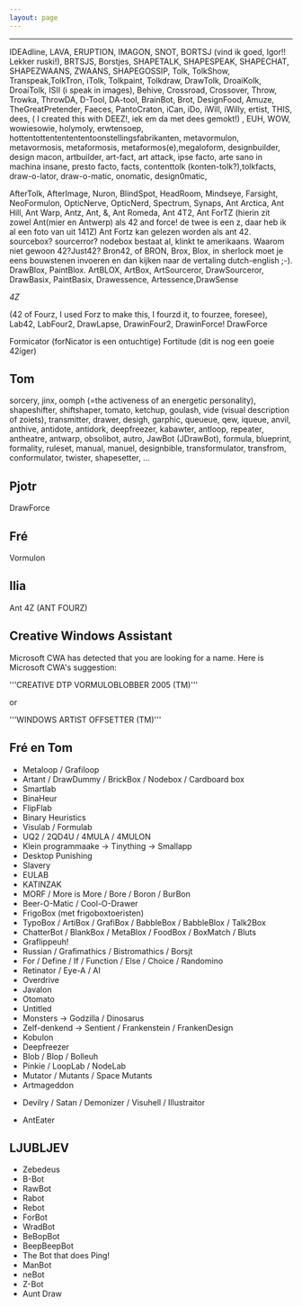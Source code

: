 ```yaml
---
layout: page
---
```

<hr />

<p>IDEAdline, LAVA, ERUPTION, IMAGON, SNOT, BORTSJ (vind ik goed, Igor!! Lekker ruski!), BRTSJS, Borstjes, SHAPETALK, SHAPESPEAK, SHAPECHAT, SHAPEZWAANS, ZWAANS, SHAPEGOSSIP, Tolk, TolkShow, Transpeak,TolkTron, iTolk, Tolkpaint, Tolkdraw, DrawTolk, DroaiKolk, DroaiTolk, ISII (i speak in images), Behive, Crossroad, Crossover,  Throw, Trowka, ThrowDA, D-Tool, DA-tool, BrainBot, Brot, DesignFood, Amuze, TheGreatPretender, Faeces, PantoCraton, iCan, iDo, iWill, iWilly, ertist, THIS, dees, ( I created this with DEEZ!, iek em da met dees gemokt!) , EUH, WOW, wowiesowie, holymoly, erwtensoep, hottentottententententoonstellingsfabrikanten, metavormulon, metavormosis, metaformosis, metaformos(e),megaloform, designbuilder, design macon, artbuilder, art-fact, art attack, ipse facto, arte sano in machina insane, presto facto, facts, contenttolk (konten-tolk?),tolkfacts, draw-o-lator, draw-o-matic, onomatic, design0matic, </p>

<p>AfterTolk, AfterImage, Nuron, BlindSpot, HeadRoom, Mindseye, Farsight, NeoFormulon, OpticNerve, OpticNerd, Spectrum, Synaps, Ant Arctica, Ant Hill, Ant Warp, Antz, Ant, &amp;, Ant Romeda, Ant 4T2, Ant ForTZ (hierin zit zowel Ant(mier en Antwerp) als 42 and force! de twee is een z, daar heb ik al een foto van uit 141Z) Ant Fortz kan gelezen worden als ant 42.
sourcebox? sourcerror? nodebox bestaat al, klinkt te amerikaans. Waarom niet gewoon 42?Just42?
Bron42, of BRON, Brox, Blox,
in sherlock moet je eens bouwstenen invoeren en dan kijken naar de vertaling dutch-english ;-).
DrawBlox, PaintBlox. ArtBLOX, ArtBox, ArtSourceror, DrawSourceror, DrawBasix, PaintBasix, Drawessence, Artessence,DrawSense</p>

<p><em>4Z</em></p>

<p>(42 of Fourz, I used Forz to make this, I fourzd it, to fourzee, foresee), Lab42, LabFour2, DrawLapse, DrawinFour2, DrawinForce! DrawForce </p>

<p>Formicator (forNicator is een ontuchtige)
Fortitude (dit is nog een goeie 42iger)</p>

<h2>Tom</h2>

<p>sorcery, jinx, oomph (=the activeness of an energetic personality),
shapeshifter, shiftshaper, tomato, ketchup, goulash, vide (visual description
of zoiets), transmitter, drawer, desigh, garphic, queueue, qew, iqueue, anvil,
anthive, antidote, antidork, deepfreezer, kabawter, antloop, repeater,
antheatre, antwarp, obsolibot, autro, JawBot (JDrawBot), formula, blueprint,
formality, ruleset, manual, manuel, designbible, transformulator, transfrom,
conformulator, twister, shapesetter, ...</p>

<h2>Pjotr</h2>

<p>DrawForce</p>

<h2>Fré</h2>

<p>Vormulon</p>

<h2>Ilia</h2>

<p>Ant 4Z  (ANT FOURZ)</p>

<h2>Creative Windows Assistant</h2>

<p>Microsoft CWA has detected that you are looking for a name. Here is Microsoft CWA's suggestion:</p>

<p>'''CREATIVE DTP VORMULOBLOBBER 2005 (TM)'''</p>

<p>or</p>

<p>'''WINDOWS ARTIST OFFSETTER (TM)'''</p>

<h2>Fré en Tom</h2>

<ul>
<li>Metaloop / Grafiloop</li>
<li>Artant / DrawDummy / BrickBox / Nodebox / Cardboard box</li>
<li>Smartlab</li>
<li>BinaHeur</li>
<li>FlipFlab</li>
<li>Binary Heuristics</li>
<li>Visulab / Formulab</li>
<li>UQ2 / 2QD4U / 4MULA / 4MULON</li>
<li>Klein programmaake -> Tinything -> Smallapp</li>
<li>Desktop Punishing</li>
<li>Slavery</li>
<li>EULAB</li>
<li>KATINZAK</li>
<li>MORF / More is More / Bore / Boron / BurBon</li>
<li>Beer-O-Matic / Cool-O-Drawer </li>
<li>FrigoBox (met frigoboxtoeristen)</li>
<li>TypoBox / ArtiBox / GrafiBox / BabbleBox / BabbleBlox / Talk2Box</li>
<li>ChatterBot / BlankBox / MetaBlox / FoodBox / BoxMatch / Bluts</li>
<li>Graflippeuh!</li>
<li>Russian / Grafimathics / Bistromathics / Borsjt</li>
<li>For / Define / If / Function / Else / Choice / Randomino</li>
<li>Retinator / Eye-A / AI</li>
<li>Overdrive</li>
<li>Javalon</li>
<li>Otomato</li>
<li>Untitled</li>
<li>Monsters -> Godzilla / Dinosarus</li>
<li>Zelf-denkend -> Sentient / Frankenstein / FrankenDesign</li>
<li>Kobulon</li>
<li>Deepfreezer</li>
<li>Blob / Blop / Bolleuh</li>
<li>Pinkie / LoopLab / NodeLab</li>
<li>Mutator / Mutants / Space Mutants</li>
<li>Artmageddon</li>
<li><p>Devilry / Satan / Demonizer / Visuhell / Illustraitor</p></li>
<li><p>AntEater</p></li>
</ul>

<h2>LJUBLJEV</h2>

<ul>
<li>Zebedeus</li>
<li>B-Bot</li>
<li>RawBot</li>
<li>Rabot</li>
<li>Rebot</li>
<li>ForBot</li>
<li>WradBot</li>
<li>BeBopBot</li>
<li>BeepBeepBot</li>
<li>The Bot that does Ping!</li>
<li>ManBot</li>
<li>neBot</li>
<li>Z-Bot</li>
<li>Aunt Draw</li>
</ul>
